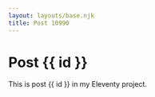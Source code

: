 ```yaml
---
layout: layouts/base.njk
title: Post 10990
---
```


# Post {{ id }}

This is post {{ id }} in my Eleventy project.

